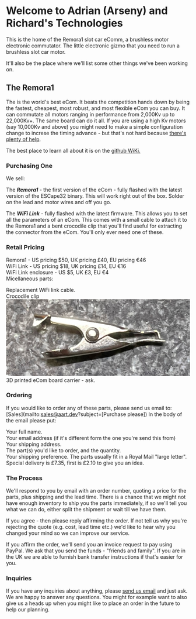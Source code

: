 # Welcome to Adrian (Arseny) and Richard's Technologies

This is the home of the Remora1 slot car eComm, a brushless motor electronic commutator. The little electronic gizmo that you need to run a brushless slot car motor.

It'll also be the place where we'll list some other things we've been working on.

## The Remora1

The is the world's best eCom. It beats the competition hands down by being the fastest, cheapest, most robust, and most flexible eCom you can buy. It can commutate all motors ranging in performance from 2,000Kv up to 22,000Kv+. The same board can do it all. If you are using a high Kv motors (say 10,000Kv and above) you might need to make a simple configuration change to increse the timing advance - but that's not hard because [there's plenty of help](https://github.com/adrianblakey/slot-car-ecom/wiki/Getting-Started).

The best place to learn all about it is on the [github WiKi.](https://github.com/adrianblakey/slot-car-ecom/wiki)

### Purchasing One 

We sell:  

The ***Remora1*** - the first version of the eCom - fully flashed with the latest version of the ESCape32 binary. This will work right out of the box. Solder on the lead and motor wires and off you go.   

The ***WiFi Link*** - fully flashed with the latest firmware. This allows you to set all the parameters of an eCom. This comes with a small cable to attach it to the Remora1 and a bent crocodile clip that you'll find useful for extracting the connector from the eCom. You'll only ever need one of these.  

### Retail Pricing

Remora1 - US pricing $50, UK pricing £40, EU pricing €46   
WiFi Link - US pricing $18, UK pricing £14, EU €16   
WiFi Link enclosure - US $5, UK £3, EU €4   
Micellaneous parts:   

Replacement WiFi link cable.   
Crocodile clip <img src="/assets/images/croc.jpg" style="width: 55vw; min-width: 330px;">   
3D printed eCom board carrier - ask.    

### Ordering

If you would like to order any of these parts, please send us email to: [Sales](mailto:sales@aart.dev?subject=[Purchase please]) In the body of the email please put:

  Your full name.   
  Your email address (if it's different form the one you're send this from)    
  Your shipping address.   
  The part(s) you'd like to order, and the quantity.   
  Your shipping preference. The parts usually fit in a Royal Mail "large letter". Special delivery is £7.35, first is £2.10 to give you an idea.

### The Process

We'll respond to you by email with an order number, quoting a price for the parts, plus shipping and the lead time. There is a chance that we might not have enough inventory to ship you the parts immediately, if so we'll tell you what we can do, either split the shipment or wait till we have them.

If you agree - then please reply affirming the order. If not tell us why you're rejecting the quote (e.g. cost, lead time etc.) we'd like to hear why you changed your mind so we can improve our service.

If you affirm the order, we'll send you an invoice request to pay using PayPal. We ask that you send the funds - "friends and family". If you are in the UK we are able to furnish bank transfer instructions if that's easier for you.

### Inquiries

If you have any inquiries about anything, please [send us email](mailto:sales@aart.dev?subject=[Inquiry]) and just ask. We are happy to answer any questions. You might for example want to also give us a heads up when you might like to place an order in the future to help our planning.
